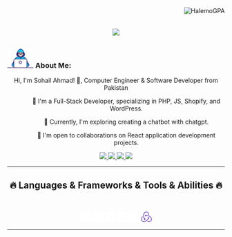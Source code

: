 <img align="right" src="https://visitor-badge.laobi.icu/badge?page_id=HalemoGPA/HalemoGPA" alt="HalemoGPA">

<h1 align="center">
  <a href="https://git.io/typing-svg">
    <img src="https://readme-typing-svg.herokuapp.com/?lines=This+is+Sohail+Ahmad;Nice+to+meet+you+%F0%9F%91%8B&size=30">
  </a>
</h1>

### <img src="/images/Developer.gif" alt="developer gif" height="45px"> About Me:

<p align="center">
  Hi, I'm Sohail Ahmad! 👋, Computer Engineer & Software Developer from Pakistan
  <br>
<ul align="center" style="margin: 0 auto; display: block;">
  <ol>👀 I'm a Full-Stack Developer, specializing in PHP, JS, Shopify, and WordPress.</ol>
  <ol>🌱 Currently, I'm exploring creating a chatbot with chatgpt.</ol>
  <ol>💞️ I'm open to collaborations on React application development projects.</ol>
</ul>
</p>
<p align="center">
  <a href="https://www.linkedin.com/in/dev-sohail-ahmad/" target="_blank">
    <img src="https://img.shields.io/badge/linkedin-%230077B5.svg?&style=for-the-badge&logo=linkedin&logoColor=white" height=23>
  </a>
  <a href="mailto:dev.sohailahmad@gmail.com" target="_blank">
    <img src="https://img.shields.io/badge/Gmail-D14836?style=for-the-badge&logo=gmail&logoColor=white" height=23>
  </a>
  <a href="http://wa.me/923246679865" target="_blank">
    <img src="https://img.shields.io/badge/WhatsApp-25D366?style=for-the-badge&logo=whatsapp&logoColor=white" height=23>
  </a>
  <a href="skype:live:.cid.abee6d364346fb11" target="_blank">
    <img src="https://img.shields.io/badge/skype-1877F2?style=for-the-badge&logo=skype&logoColor=white" height=23>
  </a>

</p>
<hr>
<h2 align="center">🔥 Languages & Frameworks & Tools & Abilities 🔥</h2><br>
<p align="center">
  <img title="CSS" height="25" src="images/laravel.svg">
  <img title="CSS" height="25" src="images/react.svg">
  <img title="CSS" height="25" src="images/shopify.svg">
  <img title="CSS" height="25" src="images/wp.svg">
  <img title="CSS" height="25" src="images/mysql.svg">
  <img title="CSS" height="25" src="images/redux.svg">
</p>
<hr>
